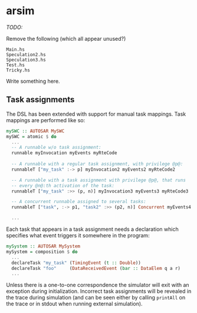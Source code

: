 # arsim

*TODO:* 

Remove the following (which all appear unused?)

    Main.hs
    Speculation2.hs
    Speculation3.hs
    Test.hs
    Tricky.hs

Write something here.

## Task assignments

The DSL has been extended with support for manual task mappings. Task mappings
are performed like so:

```haskell
mySWC :: AUTOSAR MySWC
mySWC = atomic $ do
  ... 
  -- A runnable w/o task assignment:
  runnable myInvocation myEvents myRteCode
 
  -- A runnable with a regular task assignment, with privilege @p@:
  runnableT ["my_task" :-> p] myInvocation2 myEvents2 myRteCode2

  -- A runnable with a task assignment with privilege @p@, that runs
  -- every @n@:th activation of the task:
  runnableT ["my_task" :>> (p, n)] myInvocation3 myEvents3 myRteCode3

  -- A concurrent runnable assigned to several tasks:
  runnableT ["task", :-> p1, "task2" :>> (p2, n)] Concurrent myEvents4 $ ...

  ...
```

Each task that appears in a task assignment needs a declaration which specifies
what event triggers it somewhere in the program:

```haskell
mySystem :: AUTOSAR MySystem
mySystem = composition $ do
  ...
  declareTask "my_task" (TimingEvent (t :: Double))
  declareTask "foo"     (DataReceivedEvent (bar :: DataElem q a r)
  ...
```

Unless there is a one-to-one correspondence the simulator will exit with an
exception during initialization. Incorrect task assignments will be revealed in
the trace during simulation (and can be seen either by calling `printAll` on the
trace or in stdout when running external simulation).

